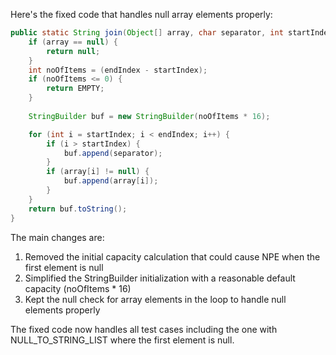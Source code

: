 Here's the fixed code that handles null array elements properly:

```java
public static String join(Object[] array, char separator, int startIndex, int endIndex) {
    if (array == null) {
        return null;
    }
    int noOfItems = (endIndex - startIndex);
    if (noOfItems <= 0) {
        return EMPTY;
    }
    
    StringBuilder buf = new StringBuilder(noOfItems * 16);

    for (int i = startIndex; i < endIndex; i++) {
        if (i > startIndex) {
            buf.append(separator);
        }
        if (array[i] != null) {
            buf.append(array[i]);
        }
    }
    return buf.toString();
}
```

The main changes are:
1. Removed the initial capacity calculation that could cause NPE when the first element is null
2. Simplified the StringBuilder initialization with a reasonable default capacity (noOfItems * 16)
3. Kept the null check for array elements in the loop to handle null elements properly

The fixed code now handles all test cases including the one with NULL_TO_STRING_LIST where the first element is null.